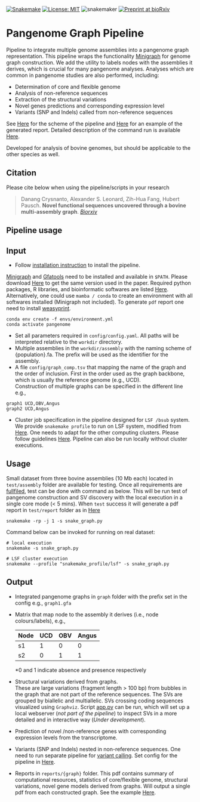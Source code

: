 [![Snakemake](https://img.shields.io/badge/snakemake-≥5.26.1-brightgreen.svg?style=flat)](https://snakemake.readthedocs.io)
[![License: MIT](https://img.shields.io/badge/License-MIT-yellow.svg)](https://opensource.org/licenses/MIT)
![snakemaker](https://github.com/ASLeonard/bovine-graphs/workflows/snakemaker/badge.svg)
[![Preprint at bioRxiv](https://img.shields.io/badge/preprint-bioRxiv-orange)](https://doi.org/10.1101/2021.01.08.425845)

# Pangenome Graph Pipeline

Pipeline to integrate multiple genome assemblies into a pangenome graph representation.
This pipeline wraps the functionality [Minigraph](https://github.com/lh3/minigraph) for genome graph construction. 
We add the utility to labels nodes with the assemblies it derives, which is crucial for many pangenome analyses. 
Analyses which are common in pangenome studies are also performed, including:    

- Determination of core and flexible genome    
- Analysis of non-reference sequences    
- Extraction of the structural variations     
- Novel genes predictions and corresponding expression level     
- Variants (SNP and Indels) called from non-reference sequences     

See [Here](pipeline_scheme.pdf) for the scheme of the pipeline and [Here](reports/taurus_report.pdf) for an example of the generated report. 
Detailed description of the command run is available [Here](pipeline_description.md).

Developed for analysis of bovine genomes, but should be applicable to the other species as well.      

## Citation
Please cite below when using the pipeline/scripts in your research


> Danang Crysnanto, Alexander S. Leonard, Zih-Hua Fang, Hubert Pausch. **Novel functional sequences uncovered through a bovine multi-assembly graph**. *[Biorxiv](https://www.biorxiv.org/content/10.1101/2021.01.08.425845v1.full)*

## Pipeline usage

**Input**
---

- Follow [installation instruction](envs/install_instruction.md) to install the pipeline. 

[Minigraph](https://github.com/lh3/minigraph) and [Gfatools](https://github.com/lh3/gfatools) need to be installed and available in `$PATH`. Please download [Here](https://doi.org/10.5281/zenodo.4393273) to get the same version used in the paper. 
Required python packages, R libraries, and bioinformatic softwares are listed [Here](envs/software_used.tsv). 
Alternatively, one could use `mamba / conda` to create an environment with all softwares installed (Minigraph not included). 
To generate `pdf` report one need to install [weasyprint](https://weasyprint.org/start/).

```
conda env create -f envs/environment.yml
conda activate pangenome 
```

- Set all parameters required in `config/config.yaml`. All paths will be interpreted relative to the `workdir` directory. 
- Multiple assemblies in the `workdir/assembly` with the naming scheme of {population}.fa. The prefix will be used as the identifier for the assembly.
- A file `config/graph_comp.tsv` that mapping the name of the graph and the order of inclusion.
First in the order used as the graph backbone, which is usually the reference genome (e.g., UCD).       
Construction of multiple graphs can be specified in the different line e.g., 

``` 
graph1 UCD,OBV,Angus 
graph2 UCD,Angus 
```
- Cluster job specification in the pipeline designed for `LSF /bsub` system. We provide `snakemake profile` to run on LSF system, modified from [Here](https://github.com/Snakemake-Profiles/lsf). One needs to adapt for the other computing clusters. Please follow guidelines [Here](https://github.com/snakemake-profiles). Pipeline can also be run locally without cluster executions. 


**Usage**    
---

Small dataset from three bovine assemblies (10 Mb each) located in `test/assembly` folder are available for testing. Once all requirements are [fullfiled](envs/install_instruction.md), test can be done with command as below. This will be run test of pangenome construction and SV discovery with the local execution in a single core mode (< 5 mins). When `test` success it will generate a pdf report in `test/report` folder as in [Here](reports/test_report.pdf) 

```
snakemake -rp -j 1 -s snake_graph.py 
```

Command below can be invoked for running on real dataset:

```
# local execution
snakemake -s snake_graph.py

# LSF cluster execution
snakemake --profile "snakemake_profile/lsf" -s snake_graph.py
```

**Output**
---

- Integrated pangenome graphs in `graph` folder with the prefix set in the config e.g., `graph1.gfa`    
- Matrix that map node to the assembly it derives (i.e., node colours/labels), e.g.,    

    | Node | UCD | OBV | Angus |
    | ---- | --- | --- | ----- |
    | s1   | 1   | 0   | 0     |
    | s2   | 0   | 1   | 1     |

    *0 and 1 indicate absence and presence respectively

- Structural variations derived from graphs.      
These are large variations (fragment length > 100 bp) from bubbles in the graph that are
not part of the reference sequences. The SVs are grouped by biallelic and multiallelic. SVs crossing coding sequences visualized using `Graphviz`. Script [app.py](visualize/app.py) can be run, which will set up a local webserver (*not part of the pipeline*) to inspect SVs in a more detailed and in interactive way (*Under development*). 

- Prediction of novel /non-reference genes with corresponding expression levels from the transcriptome. 

- Variants (SNP and Indels) nested in non-reference sequences. One need to run separate pipeline for [variant calling](subworkflows/variant_calling.py). Set config for the pipeline in [Here](config/config_varcall.yaml). 

- Reports in `reports/{graph}` folder. This pdf contains summary of computational resources, statistics of core/flexible genome, structural variations, novel gene models derived from graphs. 
Will output a single pdf from each constructed graph. See the example [Here](reports/taurus_report.pdf).
